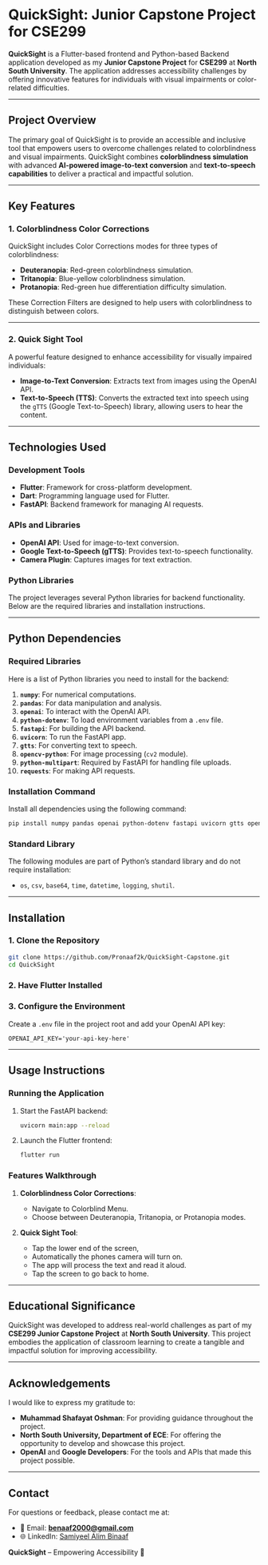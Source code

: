 # QuickSight: Junior Capstone Project for CSE299

**QuickSight** is a Flutter-based frontend and Python-based Backend application developed as my **Junior Capstone Project** for **CSE299** at **North South University**. The application addresses accessibility challenges by offering innovative features for individuals with visual impairments or color-related difficulties.

---

## Project Overview

The primary goal of QuickSight is to provide an accessible and inclusive tool that empowers users to overcome challenges related to colorblindness and visual impairments. QuickSight combines **colorblindness simulation** with advanced **AI-powered image-to-text conversion** and **text-to-speech capabilities** to deliver a practical and impactful solution.

---

## Key Features

### 1. **Colorblindness Color Corrections**
QuickSight includes Color Corrections modes for three types of colorblindness:
- **Deuteranopia**: Red-green colorblindness simulation.
- **Tritanopia**: Blue-yellow colorblindness simulation.
- **Protanopia**: Red-green hue differentiation difficulty simulation.

These Correction Filters are designed to help users with colorblindness to distinguish between colors.

---

### 2. **Quick Sight Tool**
A powerful feature designed to enhance accessibility for visually impaired individuals:
- **Image-to-Text Conversion**: Extracts text from images using the OpenAI API.
- **Text-to-Speech (TTS)**: Converts the extracted text into speech using the `gTTS` (Google Text-to-Speech) library, allowing users to hear the content.

---

## Technologies Used

### Development Tools
- **Flutter**: Framework for cross-platform development.
- **Dart**: Programming language used for Flutter.
- **FastAPI**: Backend framework for managing AI requests.

### APIs and Libraries
- **OpenAI API**: Used for image-to-text conversion.
- **Google Text-to-Speech (gTTS)**: Provides text-to-speech functionality.
- **Camera Plugin**: Captures images for text extraction.

### Python Libraries
The project leverages several Python libraries for backend functionality. Below are the required libraries and installation instructions.

---

## Python Dependencies

### Required Libraries
Here is a list of Python libraries you need to install for the backend:

1. **`numpy`**: For numerical computations.
2. **`pandas`**: For data manipulation and analysis.
3. **`openai`**: To interact with the OpenAI API.
4. **`python-dotenv`**: To load environment variables from a `.env` file.
5. **`fastapi`**: For building the API backend.
6. **`uvicorn`**: To run the FastAPI app.
7. **`gtts`**: For converting text to speech.
8. **`opencv-python`**: For image processing (`cv2` module).
9. **`python-multipart`**: Required by FastAPI for handling file uploads.
10. **`requests`**: For making API requests.

### Installation Command
Install all dependencies using the following command:
```bash
pip install numpy pandas openai python-dotenv fastapi uvicorn gtts opencv-python python-multipart requests
```

### Standard Library
The following modules are part of Python’s standard library and do not require installation:
- `os`, `csv`, `base64`, `time`, `datetime`, `logging`, `shutil`.

---

## Installation

### 1. Clone the Repository
```bash
git clone https://github.com/Pronaaf2k/QuickSight-Capstone.git
cd QuickSight
```

### 2. Have Flutter Installed


### 3. Configure the Environment
Create a `.env` file in the project root and add your OpenAI API key:
```
OPENAI_API_KEY='your-api-key-here'
```

---

## Usage Instructions

### Running the Application
1. Start the FastAPI backend:
   ```bash
   uvicorn main:app --reload
   ```
2. Launch the Flutter frontend:
   ```bash
   flutter run
   ```

### Features Walkthrough
1. **Colorblindness Color Corrections**:
   - Navigate to Colorblind Menu.
   - Choose between Deuteranopia, Tritanopia, or Protanopia modes.
     
2. **Quick Sight Tool**:
   - Tap the lower end of the screen,
   - Automatically the phones camera will turn on.
   - The app will process the text and read it aloud.
   - Tap the screen to go back to home.

---

## Educational Significance

QuickSight was developed to address real-world challenges as part of my **CSE299 Junior Capstone Project** at **North South University**. This project embodies the application of classroom learning to create a tangible and impactful solution for improving accessibility.

---

## Acknowledgements

I would like to express my gratitude to:
- **Muhammad Shafayat Oshman**: For providing guidance throughout the project.
- **North South University, Department of ECE**: For offering the opportunity to develop and showcase this project.
- **OpenAI** and **Google Developers**: For the tools and APIs that made this project possible.

---

## Contact

For questions or feedback, please contact me at:
- 📧 Email: **benaaf2000@gmail.com**
- 🌐 LinkedIn: [Samiyeel Alim Binaaf](https://linkedin.com/in/samiyeel-alim-binaaf)

**QuickSight** – Empowering Accessibility 🌟
